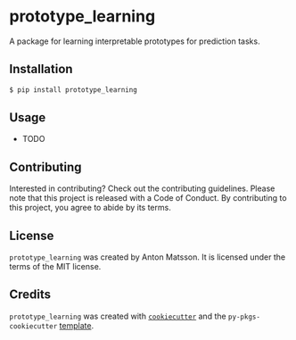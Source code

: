 # prototype_learning

A package for learning interpretable prototypes for prediction tasks.

## Installation

```bash
$ pip install prototype_learning
```

## Usage

- TODO

## Contributing

Interested in contributing? Check out the contributing guidelines. Please note that this project is released with a Code of Conduct. By contributing to this project, you agree to abide by its terms.

## License

`prototype_learning` was created by Anton Matsson. It is licensed under the terms of the MIT license.

## Credits

`prototype_learning` was created with [`cookiecutter`](https://cookiecutter.readthedocs.io/en/latest/) and the `py-pkgs-cookiecutter` [template](https://github.com/py-pkgs/py-pkgs-cookiecutter).
